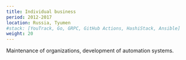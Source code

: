 ```yaml
---
title: Individual business
period: 2012-2017
location: Russia, Tyumen
#stack: [YouTrack, Go, GRPC, GitHub Actions, HashiStack, Ansible]
weight: 20
---
```


Maintenance of organizations, development of automation systems.
